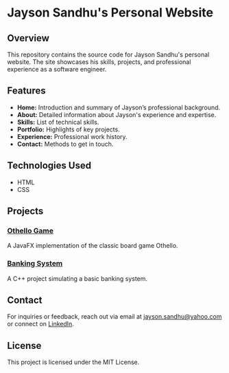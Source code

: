 # Jayson Sandhu's Personal Website

## Overview

This repository contains the source code for Jayson Sandhu's personal website. The site showcases his skills, projects, and professional experience as a software engineer.

## Features

- **Home:** Introduction and summary of Jayson’s professional background.
- **About:** Detailed information about Jayson's experience and expertise.
- **Skills:** List of technical skills.
- **Portfolio:** Highlights of key projects.
- **Experience:** Professional work history.
- **Contact:** Methods to get in touch.

## Technologies Used

- HTML
- CSS

## Projects

### [Othello Game](https://github.com/jayson-s/Othello)
A JavaFX implementation of the classic board game Othello.

### [Banking System](https://github.com/jayson-s/Banking-System)
A C++ project simulating a basic banking system.

## Contact

For inquiries or feedback, reach out via email at [jayson.sandhu@yahoo.com](mailto:jayson.sandhu@yahoo.com) or connect on [LinkedIn](https://www.linkedin.com/in/jayson-sandhu).

## License

This project is licensed under the MIT License.
